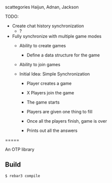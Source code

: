 scattegories
Haijun, Adnan, Jackson

TODO:
- Create chat history synchronization
  - ?
- Fully synchronize with multiple game modes
  - Ability to create games
    - Define a data structure for the game
  - Ability to join games


  - Initial Idea: Simple Synchronization
    - Player creates a game
    - X Players join the game
    - The game starts

    - Players are given one thing to fill
    - Once all the players finish, game is over
    - Prints out all the answers
    
=====

An OTP library

Build
-----

    $ rebar3 compile
